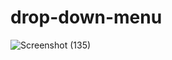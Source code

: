 # drop-down-menu
![Screenshot (135)](https://user-images.githubusercontent.com/55022376/92863972-38f30880-f41a-11ea-8fec-4a740893f871.png)
